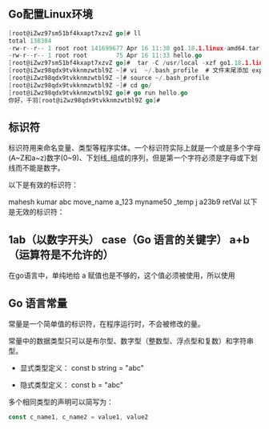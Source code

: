 


## Go配置Linux环境
```go
[root@iZwz97sm51bf4kxapt7xzvZ go]# ll
total 138384
-rw-r--r-- 1 root root 141699677 Apr 16 11:30 go1.18.1.linux-amd64.tar.gz
-rw-r--r-- 1 root root        75 Apr 16 11:33 hello.go
[root@iZwz97sm51bf4kxapt7xzvZ go]#  tar -C /usr/local -xzf go1.18.1.linux-amd64.tar.gz 
[root@iZwz98qdx9tvkknmzwtbl9Z ~]# vi  ~/.bash_profile  # 文件末尾添加 export PATH=$PATH:/usr/local/go/bin
[root@iZwz98qdx9tvkknmzwtbl9Z ~]# source ~/.bash_profile
[root@iZwz98qdx9tvkknmzwtbl9Z ~]# cd go/
[root@iZwz98qdx9tvkknmzwtbl9Z go]# go run hello.go 
你好，千羽[root@iZwz98qdx9tvkknmzwtbl9Z go]#
```


## 标识符
标识符用来命名变量、类型等程序实体。一个标识符实际上就是一个或是多个字母(A~Z和a~z)数字(0~9)、下划线_组成的序列，但是第一个字符必须是字母或下划线而不能是数字。

以下是有效的标识符：

mahesh   kumar   abc   move_name   a_123
myname50   _temp   j   a23b9   retVal
以下是无效的标识符：

1ab（以数字开头）
case（Go 语言的关键字）
a+b（运算符是不允许的）
--- 

在go语言中，单纯地给 a 赋值也是不够的，这个值必须被使用，所以使用

## Go 语言常量
常量是一个简单值的标识符，在程序运行时，不会被修改的量。

常量中的数据类型只可以是布尔型、数字型（整数型、浮点型和复数）和字符串型。

- 显式类型定义： const b string = "abc"

- 隐式类型定义： const b = "abc"

多个相同类型的声明可以简写为：
```go
const c_name1, c_name2 = value1, value2
```


